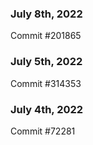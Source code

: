 ### July 8th, 2022

Commit #201865

### July 5th, 2022

Commit #314353


### July 4th, 2022

Commit #72281
